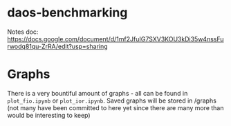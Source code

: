 # daos-benchmarking
Notes doc: https://docs.google.com/document/d/1mf2JfuIG7SXV3KOU3kDi35w4nssFurwodq81qu-ZrRA/edit?usp=sharing 

# Graphs
There is a very bountiful amount of graphs - all can be found in `plot_fio.ipynb` or `plot_ior.ipynb`. 
Saved graphs will be stored in /graphs (not many have been committed to here yet since there are many more than would be interesting to keep)